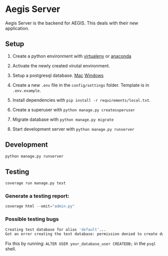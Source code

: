 # Aegis Server

Aegis Server is the backend for AEGIS. This deals with their new application.

## Setup

1. Create a python environment with [virtualenv](https://packaging.python.org/guides/installing-using-pip-and-virtual-environments/) or [anaconda](https://docs.conda.io/projects/conda/en/latest/user-guide/tasks/manage-environments.html) 

2. Activate the newly created virutal environment.

3. Setup a postgresql database. [Mac](https://www.codementor.io/@engineerapart/getting-started-with-postgresql-on-mac-osx-are8jcopb) [Windows](https://www.microfocus.com/documentation/idol/IDOL_12_0/MediaServer/Guides/html/English/Content/Getting_Started/Configure/_TRN_Set_up_PostgreSQL.htm) 
   
4. Create a new `.env` file in the `config/settings` folder. Template is in `.env.example`. 
  
5. Install dependencies with `pip install -r requirements/local.txt`.

6. Create a superuser with `python manage.py createsuperuser` 

7. Migrate database with `python manage.py migrate` 

8. Start development server with `python manage.py runserver`


## Development

```python
python manage.py runserver
```

## Testing

```python
coverage run manage.py test
```

### Generate a testing report:

```python
coverage html --omit="admin.py"
```

### Possible testing bugs

```bash
Creating test database for alias 'default'...
Got an error creating the test database: permission denied to create database
```

Fix this by running: `ALTER USER your_database_user CREATEDB;` in the `psql` shell.

